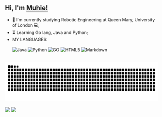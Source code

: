 ## Hi, I'm [Muhie!](https://github.com/Muhie) 
 
 








- :telescope: I'm currently studying Robotic Engineering at Queen Mary, University of London 💻;
- :hourglass_flowing_sand: Learning Go lang, Java and Python;
- MY LANGUAGES: <br><br>
![Java](https://img.shields.io/badge/-Java-000?style=for-the-badge&logo=java)
![Python](https://img.shields.io/badge/-Python-000?style=for-the-badge&logo=python)
![GO](https://img.shields.io/badge/-Go-000?style=for-the-badge&logo=go)
![HTML5](https://img.shields.io/badge/-HTML5-000?style=for-the-badge&logo=html5)
![Markdown](https://img.shields.io/badge/-Markdown-000?style=for-the-badge&logo=markdown)
<br><br>
<img align="" height='130px' alt='img-not-loaded' src="https://github.com/VishwaGauravIn/VishwaGauravIn/blob/output/github-contribution-grid-snake.svg">
<br><br>
<img style="width=50px" src="https://github-readme-stats.vercel.app/api?username=Muhie&show_icons=true&hide_border=false&theme=jolly&count_private=true&include_all_commits=true">
<img src="https://github-readme-stats.vercel.app/api/top-langs/?username=Muhie&show_icons=true&hide_border=false&theme=jolly&count_private=true&include_all_commits=true&layout=compact">


